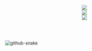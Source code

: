 <p align="center">
  <a href="https://skillicons.dev">
    <img src="https://skillicons.dev/icons?i=git,cpp,java,c,py,eclipse,electron,vscode,apple" />
    <br>
    <img src="https://skillicons.dev/icons?i=html,css,js,discord,figma,gcp,gradle,idea,linux,kali,nodejs,react,express" />
    <br>
     <img src="https://skillicons.dev/icons?i=kafka,matlab,tensorflow,sklearn,pytorch,npm,anaconda" />
  </a>
</p>



<br>
<br>
<br>
<picture>
  <source media="(prefers-color-scheme: dark)" srcset="github-snake-dark.svg" />
  <source media="(prefers-color-scheme: light)" srcset="github-snake.svg" />
  <img alt="github-snake" src="github-snake.svg" />
</picture>
